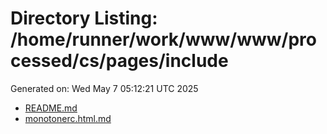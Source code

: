# Directory Listing: /home/runner/work/www/www/processed/cs/pages/include
Generated on: Wed May  7 05:12:21 UTC 2025

- [README.md](README.md)
- [monotonerc.html.md](monotonerc.html.md)
